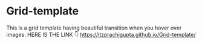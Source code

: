 # Grid-template
This is a grid template having beautiful transition when you hover over images. 
HERE IS THE LINK 👇 
https://itzprachigupta.github.io/Grid-template/

